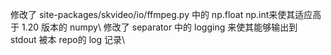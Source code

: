 修改了 site-packages/skvideo/io/ffmpeg.py 中的 np.float np.int来使其适应高于 1.20 版本的 numpy\\
修改了 separator 中的 logging 来使其能够输出到 stdout 被本 repo的 log 记录\\